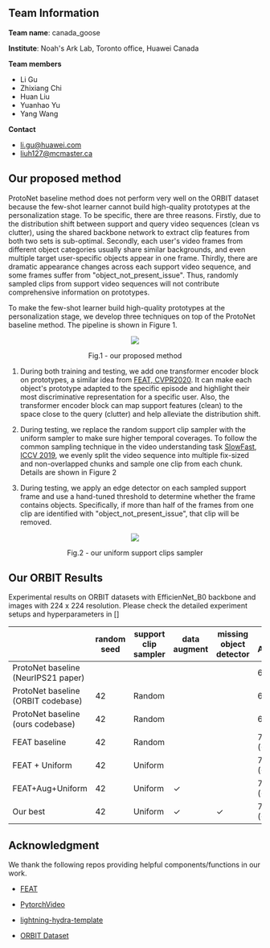 ## Team Information
**Team name**: canada_goose

**Institute**:  Noah's Ark Lab, Toronto office, Huawei Canada

**Team members**
- Li Gu
- Zhixiang Chi
- Huan Liu
- Yuanhao Yu
- Yang Wang

**Contact**
- li.gu@huawei.com
- liuh127@mcmaster.ca

## Our proposed method
ProtoNet baseline method does not perform very well on the ORBIT dataset because the few-shot learner cannot build high-quality prototypes at the personalization stage.
To be specific, there are three reasons. Firstly, due to the distribution shift between support and query video sequences (clean vs clutter), using the shared backbone network to extract clip features from both two sets is sub-optimal. Secondly, each user's video frames from different object 
categories usually share similar backgrounds, and even multiple target user-specific objects appear in one frame. Thirdly, there are dramatic appearance changes across each 
support video sequence, and some frames suffer from "object_not_present_issue". Thus, randomly sampled clips from support video sequences will not contribute comprehensive information 
on prototypes.

To make the few-shot learner build high-quality prototypes at the personalization stage, we develop three techniques on top of the ProtoNet baseline method. 
The pipeline is shown in Figure 1.

<p align = "center">
<img src = "https://github.com/Guliisgreat/ORBIT_Challenge_2022_Team_canada_goose/blob/main/docs/orbit_pipline.JPG">
</p>
<p align = "center">
Fig.1 - our proposed method 
</p>

1. During both training and testing, we add one transformer encoder block on prototypes, a similar idea from [FEAT, CVPR2020](https://openaccess.thecvf.com/content_CVPR_2020/papers/Ye_Few-Shot_Learning_via_Embedding_Adaptation_With_Set-to-Set_Functions_CVPR_2020_paper.pdf). 
It can make each object's prototype adapted to the specific episode and highlight their most discriminative representation for a specific user. 
Also, the transformer encoder block can map support features (clean) to the space close to the query (clutter) and help alleviate the distribution shift.

2. During testing, we replace the random support clip sampler with the uniform sampler to make sure higher temporal coverages. To follow the common sampling technique in the video
understanding task [SlowFast, ICCV 2019](https://openaccess.thecvf.com/content_ICCV_2019/papers/Feichtenhofer_SlowFast_Networks_for_Video_Recognition_ICCV_2019_paper.pdf), 
we evenly split the video sequence into multiple fix-sized and non-overlapped chunks and sample one clip from each chunk. Details are shown in Figure 2
3. During testing, we apply an edge detector on each sampled support frame and use a hand-tuned threshold to determine whether the frame contains objects. 
Specifically, if more than half of the frames from one clip are identified with "object_not_present_issue", that clip will be removed.

<p align = "center">
<img src = "https://github.com/Guliisgreat/ORBIT_Challenge_2022_Team_canada_goose/blob/main/docs/uniform_sampler.JPG">
</p>
<p align = "center">
Fig.2 - our uniform support clips sampler 
</p>


[//]: # (We propose a novel ...)

[//]: # ()
[//]: # (Several challenges we found from ORBIT dataset)

[//]: # (1. Domain shift between clean &#40;support set&#41; and clutter &#40;query set&#41; video sequences)

[//]: # (2. Videos collected from same user &#40;episode&#41; have similar backgrounds, where even some frames include multiple target objects &#40;issue link&#41;)

[//]: # (3. The appearance of each frame has a dramatic change across the video sequence )

[//]: # (4. Some frames have no object present and thus cannot contribute strong information to calculating prototypes  )

[//]: # ()
[//]: # (**Solution**: )

[//]: # (1. To highlight the most discriminative representation for a user, we apply a transformer encoder layer on top of original calculated prototypes to enable strong co-adaptation)

[//]: # (of each object &#40;Idea borrowed from FEAT&#41;)

[//]: # (2. Introduce data augmentation techniques)

[//]: # (3. To contribute high quality embeddings for prototypes , the sampled support clips from each video sequence need to have strong temporal coverage. Also, we hypothesis that the longer)

[//]: # (video sequence will contribute more information. Thus, we introduce our uniform clip sampler...)

[//]: # (4. To avoid sampled support clips have non-object, we apply the edge detector on each sampled support frames. If over half of frames from one support clip have non-object, )

[//]: # (that clip will be removed  )
[//]: # ()
[//]: # ()
[//]: # ()
[//]: # ()
[//]: # (Highlights &#40;71.5&#41; &#40;Required&#41; feat + uniform_fixe_chunk_20 )

[//]: # (1. refactored data pipline --> Introduce more episodes diversity + data augmenetation &#40;engineering contribution&#41;)

[//]: # (2. Replace ProtoNet with FEAT &#40;FSL: visualization + novelty&#41;)

[//]: # (3. Freeze BN layer, because BN performs poorly when i.i.d assumption violated;)

[//]: # (4. testing support clips sampler &#40;video understanding: temporal coverage&#41;)

[//]: # (5. canny detector &#40;optional&#41;)

## Our ORBIT  Results
Experimental results on ORBIT datasets with EfficienNet_B0 backbone and images with 224 x 224 resolution. Please check the detailed experiment setups and hyperparameters in [] 

|                                     | random seed | support clip sampler | data augment | missing object detector | Frame Accuracy | Checkpoint |
|-------------------------------------|-------------|----------------------|--------------|-------------------------|----------------|------------|
| ProtoNet baseline (NeurIPS21 paper) |             |                      |              |                         | 66.3           |            |
| ProtoNet baseline (ORBIT codebase)  | 42          | Random               |              |                         | 63.73          | [ProtoNet_baseline](https://github.com/microsoft/ORBIT-Dataset/raw/master/checkpoints/orbit_cluve_protonets_efficientnetb0_224_lite.pth)          |
| ProtoNet baseline (ours codebase)   | 42          | Random               |              |                         | 66.27          | [ProtoNet_baseline](https://github.com/microsoft/ORBIT-Dataset/raw/master/checkpoints/orbit_cluve_protonets_efficientnetb0_224_lite.pth)          |
| FEAT baseline                       | 42          | Random               |              |                         | 70.13 (+3.86)  | [FEAT_baseline](https://drive.google.com/drive/folders/1juvUjdF-h65z_372hKIJKdW3OkzTG1Re?usp=sharing)          |
| FEAT + Uniform                      | 42          | Uniform              |              |                         | 70.69 (+4.42)  | [FEAT_baseline](https://drive.google.com/drive/folders/1juvUjdF-h65z_372hKIJKdW3OkzTG1Re?usp=sharing)           |
| FEAT+Aug+Uniform                    | 42          | Uniform              |       ✓      |                         | 71.57 (+5.3)   | [FEAT_data_aug](https://drive.google.com/drive/folders/1BhxylCNmAt6dQ-nHXw4Orv62kBiZkHAH?usp=sharing)           |
| Our best                            | 42          | Uniform              |       ✓      |            ✓            | 71.69 (+5.42)  | [FEAT_data_aug](https://drive.google.com/drive/folders/1BhxylCNmAt6dQ-nHXw4Orv62kBiZkHAH?usp=sharing)           |


[//]: # (## Prerequisites)

[//]: # ()
[//]: # (The following packages are required to run the scripts:)

[//]: # ()
[//]: # (- [PyTorch-1.4 and torchvision]&#40;https://pytorch.org&#41;)

[//]: # ()
[//]: # (- Package [tensorboardX]&#40;https://github.com/lanpa/tensorboardX&#41;)

[//]: # ()
[//]: # (- Dataset: please download the dataset and put images into the folder data/[name of the dataset, miniimagenet or cub]/images)

[//]: # ()
[//]: # (- Pre-trained weights: please download the [pre-trained weights]&#40;https://drive.google.com/open?id=14Jn1t9JxH-CxjfWy4JmVpCxkC9cDqqfE&#41; of the encoder if needed. The pre-trained weights can be downloaded in a [zip file]&#40;https://drive.google.com/file/d/1XcUZMNTQ-79_2AkNG3E04zh6bDYnPAMY/view?usp=sharing&#41;.)

[//]: # ()
[//]: # ()
[//]: # (## Code Structures)

[//]: # (To reproduce our experiments, please use **run.py**. There are four parts in the code.)

[//]: # ( - `model`: It contains the main files of the code, including the few-shot learning trainer, the dataloader, the network architectures, and baseline and comparison models.)

[//]: # ( - `data`: Images and splits for the data sets.)

[//]: # ( - `saves`: The pre-trained weights of different networks.)

[//]: # ( - `checkpoints`: To save the trained models.)

[//]: # ()
[//]: # (## Reproduce our result on ORBIT Challenge 2022 Leaderboard)

[//]: # (Please use **train_fsl.py** and follow the instructions below. FEAT meta-learns the embedding adaptation process such that all the training instance embeddings in a task is adapted, based on their contextual task information, using Transformer. The file will automatically evaluate the model on the meta-test set with 10,000 tasks after given epochs.)


## Acknowledgment

We thank the following repos providing helpful components/functions in our work.

- [FEAT](https://github.com/Sha-Lab/FEAT/tree/47bdc7c1672e00b027c67469d0291e7502918950)

- [PytorchVideo](https://github.com/facebookresearch/pytorchvideo)

- [lightning-hydra-template](https://github.com/ashleve/lightning-hydra-template)

- [ORBIT Dataset](https://github.com/microsoft/ORBIT-Dataset)


[//]: # (## Arguments)

[//]: # (The train_fsl.py takes the following command line options &#40;details are in the `model/utils.py`&#41;:)

[//]: # ()
[//]: # (**Task Related Arguments**)

[//]: # (- `dataset`: Option for the dataset &#40;`MiniImageNet`, `TieredImageNet`, or `CUB`&#41;, default to `MiniImageNet`)

[//]: # ()
[//]: # (- `way`: The number of classes in a few-shot task during meta-training, default to `5`)

[//]: # ()
[//]: # (- `eval_way`: The number of classes in a few-shot task during meta-test, default to `5`)

[//]: # ()
[//]: # (- `shot`: Number of instances in each class in a few-shot task during meta-training, default to `1`)

[//]: # ()
[//]: # (- `eval_shot`: Number of instances in each class in a few-shot task during meta-test, default to `1`)

[//]: # ()
[//]: # (- `query`: Number of instances in each class to evaluate the performance during meta-training, default to `15`)

[//]: # ()
[//]: # (- `eval_query`: Number of instances in each class to evaluate the performance during meta-test, default to `15`)

[//]: # ()
[//]: # (**Optimization Related Arguments**)

[//]: # (- `max_epoch`: The maximum number of training epochs, default to `200`)

[//]: # ()
[//]: # (- `episodes_per_epoch`: The number of tasks sampled in each epoch, default to `100`)

[//]: # ()
[//]: # (- `num_eval_episodes`: The number of tasks sampled from the meta-val set to evaluate the performance of the model &#40;note that we fix sampling 10,000 tasks from the meta-test set during final evaluation&#41;, default to `200`)

[//]: # ()
[//]: # (- `lr`: Learning rate for the model, default to `0.0001` with pre-trained weights)

[//]: # ()
[//]: # (- `lr_mul`: This is specially designed for set-to-set functions like FEAT. The learning rate for the top layer will be multiplied by this value &#40;usually with faster learning rate&#41;. Default to `10`)

[//]: # ()
[//]: # (- `lr_scheduler`: The scheduler to set the learning rate &#40;`step`, `multistep`, or `cosine`&#41;, default to `step`)

[//]: # ()
[//]: # (- `step_size`: The step scheduler to decrease the learning rate. Set it to a single value if choose the `step` scheduler and provide multiple values when choosing the `multistep` scheduler. Default to `20`)

[//]: # ()
[//]: # (- `gamma`: Learning rate ratio for `step` or `multistep` scheduler, default to `0.2`)

[//]: # ()
[//]: # (- `fix_BN`: Set the encoder to the evaluation mode during the meta-training. This parameter is useful when meta-learning with the WRN. Default to `False`)

[//]: # ()
[//]: # (- `augment`: Whether to do data augmentation or not during meta-training, default to `False`)

[//]: # ()
[//]: # (- `mom`: The momentum value for the SGD optimizer, default to `0.9`)

[//]: # ()
[//]: # (- `weight_decay`: The weight_decay value for SGD optimizer, default to `0.0005`)

[//]: # ()
[//]: # (**Model Related Arguments**)

[//]: # (- `model_class`: The model to use during meta-learning. We provide implementations for baselines &#40;`MatchNet` and `ProtoNet`&#41;, set-to-set functions &#40;`BILSTM`, `DeepSet`, `GCN`, and our `FEAT` variants&#41;. We also include an instance-specific embedding adaptation approach `FEAT`, which is discussed in the old version of the paper. `SemiFEAT` is the one which combines the unlabeled query set instances into the feature adaptation in a transductive manner, while `SemiProtoFEAT` applies Semi-ProtoNet over the transductively transformed embeddings of `SemiFEAT`. Default to `FEAT`)

[//]: # ()
[//]: # (- `use_euclidean`: Use the euclidean distance or the cosine similarity to compute pairwise distances. We use the euclidean distance in the paper. Default to `False`)

[//]: # ()
[//]: # (- `backbone_class`: Types of the encoder, i.e., the convolution network &#40;`ConvNet`&#41;, ResNet-12 &#40;`Res12`&#41;, or Wide ResNet &#40;`WRN`&#41;, default to `ConvNet`)

[//]: # ()
[//]: # (- `balance`: This is the balance weight for the contrastive regularizer. Default to `0`)

[//]: # ()
[//]: # (- `temperature`: Temperature over the logits, we #divide# logits with this value. It is useful when meta-learning with pre-trained weights. Default to `1`)

[//]: # ()
[//]: # (- `temperature2`: Temperature over the logits in the regularizer, we divide logits with this value. This is specially designed for the contrastive regularizer. Default to `1`)

[//]: # ()
[//]: # (**Other Arguments** )

[//]: # (- `orig_imsize`: Whether to resize the images before loading the data into the memory. `-1` means we do not resize the images and do not read all images into the memory. Default to `-1`)

[//]: # ()
[//]: # (- `multi_gpu`: Whether to use multiple gpus during meta-training, default to `False`)

[//]: # ()
[//]: # (- `gpu`: The index of GPU to use. Please provide multiple indexes if choose `multi_gpu`. Default to `0`)

[//]: # ()
[//]: # (- `log_interval`: How often to log the meta-training information, default to every `50` tasks)

[//]: # ()
[//]: # (- `eval_interval`: How often to validate the model over the meta-val set, default to every `1` epoch)

[//]: # ()
[//]: # (- `save_dir`: The path to save the learned models, default to `./checkpoints`)

[//]: # ()
[//]: # (Running the command without arguments will train the models with the default hyper-parameter values. Loss changes will be recorded as a tensorboard file.)

[//]: # ()
[//]: # (## Training scripts for FEAT)

[//]: # ()
[//]: # (For example, to train the 1-shot/5-shot 5-way FEAT model with ConvNet backbone on MiniImageNet:)

[//]: # ()
[//]: # (    $ python train_fsl.py  --max_epoch 200 --model_class FEAT --use_euclidean --backbone_class ConvNet --dataset MiniImageNet --way 5 --eval_way 5 --shot 1 --eval_shot 1 --query 15 --eval_query 15 --balance 1 --temperature 64 --temperature2 16 --lr 0.0001 --lr_mul 10 --lr_scheduler step --step_size 20 --gamma 0.5 --gpu 8 --init_weights ./saves/initialization/miniimagenet/con-pre.pth --eval_interval 1)

[//]: # (    $ python train_fsl.py  --max_epoch 200 --model_class FEAT --use_euclidean --backbone_class ConvNet --dataset MiniImageNet --way 5 --eval_way 5 --shot 5 --eval_shot 5 --query 15 --eval_query 15 --balance 0.1 --temperature 32 --temperature2 64 --lr 0.0001 --lr_mul 10 --lr_scheduler step --step_size 20 --gamma 0.5 --gpu 14 --init_weights ./saves/initialization/miniimagenet/con-pre.pth --eval_interval 1)

[//]: # ()
[//]: # (to train the 1-shot/5-shot 5-way FEAT model with ResNet-12 backbone on MiniImageNet:)

[//]: # ()
[//]: # (    $ python train_fsl.py  --max_epoch 200 --model_class FEAT  --backbone_class Res12 --dataset MiniImageNet --way 5 --eval_way 5 --shot 1 --eval_shot 1 --query 15 --eval_query 15 --balance 0.01 --temperature 64 --temperature2 64 --lr 0.0002 --lr_mul 10 --lr_scheduler step --step_size 40 --gamma 0.5 --gpu 1 --init_weights ./saves/initialization/miniimagenet/Res12-pre.pth --eval_interval 1 --use_euclidean)

[//]: # (    $ python train_fsl.py  --max_epoch 200 --model_class FEAT  --backbone_class Res12 --dataset MiniImageNet --way 5 --eval_way 5 --shot 5 --eval_shot 5 --query 15 --eval_query 15 --balance 0.1 --temperature 64 --temperature2 32 --lr 0.0002 --lr_mul 10 --lr_scheduler step --step_size 40 --gamma 0.5 --gpu 0 --init_weights ./saves/initialization/miniimagenet/Res12-pre.pth --eval_interval 1 --use_euclidean)

[//]: # ()
[//]: # (to train the 1-shot/5-shot 5-way FEAT model with ResNet-12 backbone on TieredImageNet:)

[//]: # ()
[//]: # (    $ python train_fsl.py  --max_epoch 200 --model_class FEAT  --backbone_class Res12 --dataset TieredImageNet --way 5 --eval_way 5 --shot 1 --eval_shot 1 --query 15 --eval_query 15 --balance 0.1 --temperature 64 --temperature2 64 --lr 0.0002 --lr_mul 10 --lr_scheduler step --step_size 20 --gamma 0.5 --gpu 0 --init_weights ./saves/initialization/tieredimagenet/Res12-pre.pth --eval_interval 1  --use_euclidean)

[//]: # (    $ python train_fsl.py  --max_epoch 200 --model_class FEAT  --backbone_class Res12 --dataset TieredImageNet --way 5 --eval_way 5 --shot 5 --eval_shot 5 --query 15 --eval_query 15 --balance 0.1 --temperature 32 --temperature2 64 --lr 0.0002 --lr_mul 10 --lr_scheduler step --step_size 40 --gamma 0.5 --gpu 0 --init_weights ./saves/initialization/tieredimagenet/Res12-pre.pth --eval_interval 1  --use_euclidean)

[//]: # ()
[//]: # (## Acknowledgment)

[//]: # (We thank the following repos providing helpful components/functions in our work.)

[//]: # (- [ProtoNet]&#40;https://github.com/cyvius96/prototypical-network-pytorch&#41;)

[//]: # ()
[//]: # (- [MatchingNet]&#40;https://github.com/gitabcworld/MatchingNetworks&#41;)

[//]: # ()
[//]: # (- [PFA]&#40;https://github.com/joe-siyuan-qiao/FewShot-CVPR/&#41;)

[//]: # ()
[//]: # (- [Transformer]&#40;https://github.com/jadore801120/attention-is-all-you-need-pytorch&#41;)

[//]: # ()
[//]: # (- [MetaOptNet]&#40;https://github.com/kjunelee/MetaOptNet/&#41;)

